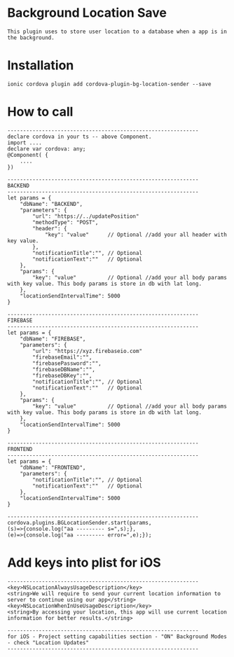 # Background Location Save
	
	This plugin uses to store user location to a database when a app is in the background.
	
# Installation

	ionic cordova plugin add cordova-plugin-bg-location-sender --save

# How to call

	-------------------------------------------------------------
	declare cordova in your ts -- above Component.
	import .... 
	declare var cordova: any;
	@Component( {
		....
	})
	
	-------------------------------------------------------------
	BACKEND
	-------------------------------------------------------------
	let params = {
		"dbName": "BACKEND",
		"parameters": {
			"url": "https://../updatePosition"
			"methodType": "POST",
			"header": {
				"key": "value" 		// Optional //add your all header with key value.
			},
			"notificationTitle":"", // Optional
			"notificationText":""   // Optional
		},
        "params": {
            "key": "value" 			// Optional //add your all body params with key value. This body params is store in db with lat long.
        },
        "locationSendIntervalTime": 5000
    }

	-------------------------------------------------------------
	FIREBASE
	-------------------------------------------------------------
	let params = {
		"dbName": "FIREBASE",
		"parameters": {
			"url": "https://xyz.firebaseio.com"
			"firebaseEmail":"",
			"firebasePassword":"",
			"firebaseDBName":"",
			"firebaseDBKey":"",
			"notificationTitle":"", // Optional
			"notificationText":"" 	// Optional
		},
        "params": {
            "key": "value"  		// Optional //add your all body params with key value. This body params is store in db with lat long.
        },
        "locationSendIntervalTime": 5000
    }
   
    -------------------------------------------------------------
	FRONTEND
	-------------------------------------------------------------
	let params = {
		"dbName": "FRONTEND",
		"parameters": {
			"notificationTitle":"", // Optional
			"notificationText":""   // Optional
		},
        "locationSendIntervalTime": 5000
    }
	
	-------------------------------------------------------------
	cordova.plugins.BGLocationSender.start(params,
	(s)=>{console.log("aa --------- s=",s);},
	(e)=>{console.log("aa --------- error=",e);});
	
	
# Add keys into plist for iOS

	-------------------------------------------------------------
	<key>NSLocationAlwaysUsageDescription</key>
	<string>We will require to send your current location information to server to continue using our app</string>
	<key>NSLocationWhenInUseUsageDescription</key>
	<string>By accessing your location, this app will use current location information for better results.</string>

	-------------------------------------------------------------
	for iOS - Project setting capabilities section - "ON" Background Modes - check "Location Updates"
	-------------------------------------------------------------